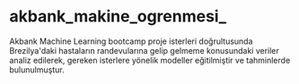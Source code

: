 # akbank_makine_ogrenmesi_
 Akbank Machine Learning bootcamp proje isterleri doğrultusunda Brezilya'daki hastaların randevularına gelip gelmeme konusundaki veriler analiz edilerek, gereken isterlere yönelik modeller eğitilmiştir ve tahminlerde bulunulmuştur.
